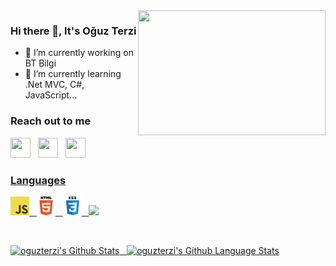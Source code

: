 <img src="https://media.giphy.com/media/26tn33aiTi1jkl6H6/giphy.gif" align="right" width="300px" height="200px">

 ### Hi there 👋, It's Oğuz Terzi

<!-- - 🏫 I'm studying at Pendik Yunus Emre Vocational and Technical Anatolian High School. --->
- 🔭 I’m currently working on BT Bilgi
- 🌱 I’m currently learning .Net MVC, C#, JavaScript...

### Reach out to me

[<img height="32" width="32" src="https://unpkg.com/simple-icons@v7/icons/instagram.svg"/>][instagram] &nbsp;
[<img height="32" width="32" src="https://unpkg.com/simple-icons@v7/icons/discord.svg" padding-left="10px" />][discord] &nbsp;
<a href="mailto:oguz.terzi.460@gmail.com"> <img height="32" width="32" src="[https://unpkg.com/simple-icons@v7/icons/instagram.svg](https://play-lh.googleusercontent.com/KSuaRLiI_FlDP8cM4MzJ23ml3og5Hxb9AapaGTMZ2GgR103mvJ3AAnoOFz1yheeQBBI=w240-h480-rw)"/>


### Languages
<img src="https://raw.githubusercontent.com/github/explore/80688e429a7d4ef2fca1e82350fe8e3517d3494d/topics/javascript/javascript.png" width="30px"> &nbsp; <img src="https://raw.githubusercontent.com/github/explore/80688e429a7d4ef2fca1e82350fe8e3517d3494d/topics/html/html.png" width="30px"> &nbsp; <img src="https://raw.githubusercontent.com/github/explore/80688e429a7d4ef2fca1e82350fe8e3517d3494d/topics/css/css.png" width="30px"> &nbsp; <img src="https://user-images.githubusercontent.com/90323931/179482411-907fb802-ff4b-4b9c-86f0-6d082e6e05bc.png" width="30px">

</br>

![oguzterzi's Github Stats](https://github-readme-stats.vercel.app/api?username=oguzterzi&theme=radical) &nbsp; ![oguzterzi's Github Language Stats](https://github-readme-stats.vercel.app/api/top-langs/?username=oguzterzi&layout=compact&theme=radical)

[instagram]: https://instagram.com/oguzterzi11
[discord]: https://discord.gg/W8HUqDCWae
